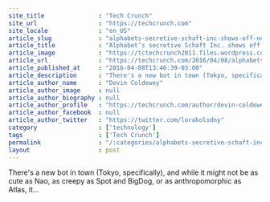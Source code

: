 ```yaml
---
site_title               : "Tech Crunch"
site_url                 : "https://techcrunch.com"
site_locale              : "en_US"
article_slug             : "alphabets-secretive-schaft-inc-shows-off-new-bipedal-robot-in-tokyo"
article_title            : "Alphabet’s secretive Schaft Inc. shows off new bipedal robot in Tokyo"
article_image            : "https://tctechcrunch2011.files.wordpress.com/2016/04/schaftbot.jpg?w=764&h=400&crop=1"
article_url              : "https://techcrunch.com/2016/04/08/alphabets-secretive-schaft-inc-shows-off-new-bipedal-robot-in-tokyo/"
article_published_at     : "2016-04-08T13:46:39-03:00"
article_description      : "There's a new bot in town (Tokyo, specifically), and while it might not be as cute as Nao, as creepy as Spot and BigDog, or as anthropomorphic as Atlas, it..."
article_author_name      : "Devin Coldewey"
article_author_image     : null
article_author_biography : null
article_author_profile   : "https://techcrunch.com/author/devin-coldewey/"
article_author_facebook  : null
article_author_twitter   : "https://twitter.com/lorakolodny"
category                 : ['technology']
tags                     : ['Tech Crunch']
permalink                : "/:categories/alphabets-secretive-schaft-inc-shows-off-new-bipedal-robot-in-tokyo/"
layout                   : post
---
```


There's a new bot in town (Tokyo, specifically), and while it might not be as cute as Nao, as creepy as Spot and BigDog, or as anthropomorphic as Atlas, it...
